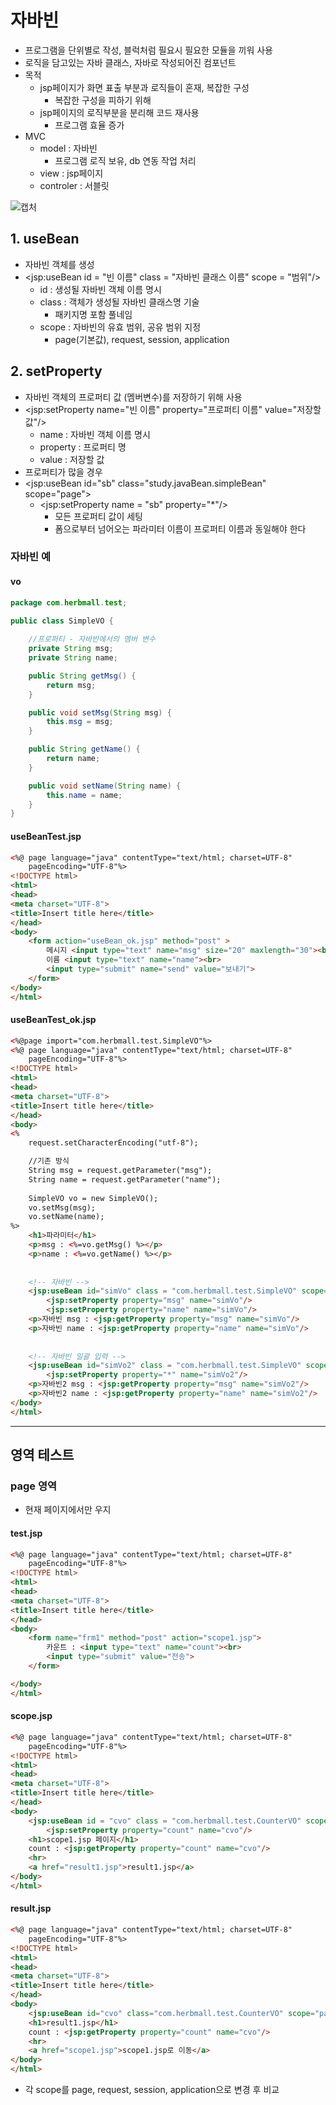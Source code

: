 # 자바빈
- 프로그램을 단위별로 작성, 블럭처럼 필요시 필요한 모듈을 끼워 사용
- 로직을 담고있는 자바 클래스, 자바로 작성되어진 컴포넌트
- 목적
  - jsp페이지가 화면 표출 부분과 로직들이 혼재, 복잡한 구성
    - 복잡한 구성을 피하기 위해
  - jsp페이지의 로직부분을 분리해 코드 재사용
    - 프로그램 효율 증가
- MVC
  - model : 자바빈
    - 프로그램 로직 보유, db 연동 작업 처리 
  - view : jsp페이지
  - controler : 서블릿   

![캡처](https://user-images.githubusercontent.com/99188096/167990550-6e916cd9-234c-41ae-8014-e8af2ed653c8.PNG)   

## 1. useBean
- 자바빈 객체를 생성
- <jsp:useBean id = "빈 이름" class = "자바빈 클래스 이름" scope = "범위"/\>   
  - id : 생성될 자바빈 객체 이름 명시
  - class : 객체가 생성될 자바빈 클래스명 기술
    - 패키지명 포함 풀네임 
  - scope : 자바빈의 유효 범위, 공유 범위 지정
    - page(기본값), request, session, application   

## 2. setProperty
- 자바빈 객체의 프로퍼티 값 (멤버변수)를 저장하기 위해 사용
- <jsp:setProperty name="빈 이름" property="프로퍼티 이름" value="저장할 값"/\>   
  - name : 자바빈 객체 이름 명시
  - property : 프로퍼티 명
  - value : 저장할 값   
- 프로퍼티가 많을 경우   
- <jsp:useBean id="sb" class="study.javaBean.simpleBean" scope="page"\>
  - <jsp:setProperty name = "sb" property="*"/\>   
    - 모든 프로퍼티 값이 세팅
    - 폼으로부터 넘어오는 파라미터 이름이 프로퍼티 이름과 동일해야 한다   


### 자바빈 예
#### vo    


```java
package com.herbmall.test;

public class SimpleVO {
	
	//프로퍼티 - 자바빈에서의 멤버 변수
	private String msg;
	private String name;

	public String getMsg() {
		return msg;
	}

	public void setMsg(String msg) {
		this.msg = msg;
	}

	public String getName() {
		return name;
	}

	public void setName(String name) {
		this.name = name;
	}
}

```

#### useBeanTest.jsp     

```html
<%@ page language="java" contentType="text/html; charset=UTF-8"
    pageEncoding="UTF-8"%>
<!DOCTYPE html>
<html>
<head>
<meta charset="UTF-8">
<title>Insert title here</title>
</head>
<body>
	<form action="useBean_ok.jsp" method="post" >
		메시지 <input type="text" name="msg" size="20" maxlength="30"><br>
		이름 <input type="text" name="name"><br>
		<input type="submit" name="send" value="보내기">
	</form>
</body>
</html>
```

#### useBeanTest_ok.jsp   

```html
<%@page import="com.herbmall.test.SimpleVO"%>
<%@ page language="java" contentType="text/html; charset=UTF-8"
    pageEncoding="UTF-8"%>
<!DOCTYPE html>
<html>
<head>
<meta charset="UTF-8">
<title>Insert title here</title>
</head>
<body>
<%
	request.setCharacterEncoding("utf-8");

	//기존 방식
	String msg = request.getParameter("msg");
	String name = request.getParameter("name");
	
	SimpleVO vo = new SimpleVO();
	vo.setMsg(msg);
	vo.setName(name);
%>
	<h1>파라미터</h1>
	<p>msg : <%=vo.getMsg() %></p>
	<p>name : <%=vo.getName() %></p>
	
	
	<!-- 자바빈 -->
	<jsp:useBean id="simVo" class = "com.herbmall.test.SimpleVO" scope="page"></jsp:useBean>
		<jsp:setProperty property="msg" name="simVo"/>
		<jsp:setProperty property="name" name="simVo"/>
	<p>자바빈 msg : <jsp:getProperty property="msg" name="simVo"/>
	<p>자바빈 name : <jsp:getProperty property="name" name="simVo"/>
	
	
	<!-- 자바빈 일괄 입력 -->
	<jsp:useBean id="simVo2" class = "com.herbmall.test.SimpleVO" scope="page"></jsp:useBean>
		<jsp:setProperty property="*" name="simVo2"/>
	<p>자바빈2 msg : <jsp:getProperty property="msg" name="simVo2"/>
	<p>자바빈2 name : <jsp:getProperty property="name" name="simVo2"/> 
</body>
</html>
```

***

## 영역 테스트
### page 영역 
- 현재 페이지에서만 우지

#### test.jsp   

```html
<%@ page language="java" contentType="text/html; charset=UTF-8"
    pageEncoding="UTF-8"%>
<!DOCTYPE html>
<html>
<head>
<meta charset="UTF-8">
<title>Insert title here</title>
</head>
<body>
	<form name="frm1" method="post" action="scope1.jsp">
		카운트 : <input type="text" name="count"><br>
		<input type="submit" value="전송">
	</form>

</body>
</html>
```
#### scope.jsp   

```html
<%@ page language="java" contentType="text/html; charset=UTF-8"
    pageEncoding="UTF-8"%>
<!DOCTYPE html>
<html>
<head>
<meta charset="UTF-8">
<title>Insert title here</title>
</head>
<body>
	<jsp:useBean id = "cvo" class = "com.herbmall.test.CounterVO" scope = "page"></jsp:useBean>
		<jsp:setProperty property="count" name="cvo"/>
	<h1>scope1.jsp 페이지</h1>
	count : <jsp:getProperty property="count" name="cvo"/>
	<hr>
	<a href="result1.jsp">result1.jsp</a>
</body>
</html>
```

#### result.jsp   

```html
<%@ page language="java" contentType="text/html; charset=UTF-8"
    pageEncoding="UTF-8"%>
<!DOCTYPE html>
<html>
<head>
<meta charset="UTF-8">
<title>Insert title here</title>
</head>
<body>
	<jsp:useBean id="cvo" class="com.herbmall.test.CounterVO" scope="page"></jsp:useBean>
	<h1>result1.jsp</h1>
	count : <jsp:getProperty property="count" name="cvo"/>
	<hr>
	<a href="scope1.jsp">scope1.jsp로 이동</a>
</body>
</html>
```

- 각 scope를 page, request, session, application으로 변경 후 비교
